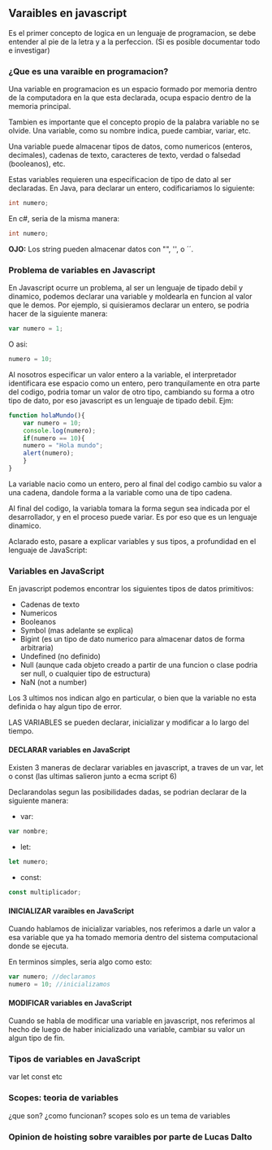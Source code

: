 ## Varaibles en javascript

Es el primer concepto de logica en un lenguaje de programacion, se debe entender al pie de la letra y a la perfeccion. (Si es posible documentar todo e investigar)

### ¿Que es una varaible en programacion?

Una variable en programacion es un espacio formado por memoria dentro de la computadora en la que esta declarada, ocupa espacio dentro de la memoria principal.

Tambien es importante que el concepto propio de la palabra variable no se olvide. Una variable, como su nombre indica, puede cambiar, variar, etc.

Una variable puede almacenar tipos de datos, como numericos (enteros, decimales), cadenas de texto, caracteres de texto, verdad o falsedad (booleanos), etc. 

Estas variables requieren una especificacion de tipo de dato al ser declaradas. En Java, para declarar un entero, codificariamos lo siguiente:

```java
int numero;
```

En c#, seria de la misma manera:

```cs
int numero;
```

**OJO:** Los string pueden almacenar datos con "", '', o ´´.

### Problema de variables en Javascript

En Javascript ocurre un problema, al ser un lenguaje de tipado debil y dinamico, podemos declarar una variable y moldearla en funcion al valor que le demos. Por ejemplo, si quisieramos declarar un entero, se podria hacer de la siguiente manera:

```js
var numero = 1;
```

O asi:

```js
numero = 10;
```

Al nosotros especificar un valor entero a la variable, el interpretador identificara ese espacio como un entero, pero tranquilamente en otra parte del codigo, podria tomar un valor de otro tipo, cambiando su forma a otro tipo de dato, por eso javascript es un lenguaje de tipado debil. Ejm:

```js
function holaMundo(){
    var numero = 10;
    console.log(numero);
    if(numero == 10){
    numero = "Hola mundo";
    alert(numero);
    }
}
```

La variable nacio como un entero, pero al final del codigo cambio su valor a una cadena, dandole forma a la variable como una de tipo cadena.

Al final del codigo, la variabla tomara la forma segun sea indicada por el desarrollador, y en el proceso puede variar. Es por eso que es un lenguaje dinamico.

Aclarado esto, pasare a explicar variables y sus tipos, a profundidad en el lenguaje de JavaScript:

### Variables en JavaScript

En javascript podemos encontrar los siguientes tipos de datos primitivos:

- Cadenas de texto 
- Numericos
- Booleanos
- Symbol (mas adelante se explica)
- Bigint (es un tipo de dato numerico para almacenar datos de forma arbitraria)
- Undefined (no definido)
- Null (aunque cada objeto creado a partir de una funcion o clase podria ser null, o cualquier tipo de estructura)
- NaN (not a number)

Los 3 ultimos nos indican algo en particular, o bien que la variable no esta definida o hay algun tipo de error. 

LAS VARIABLES se pueden declarar, inicializar y modificar a lo largo del tiempo.

#### DECLARAR variables en JavaScript

Existen 3 maneras de declarar variables en javascript, a traves de un var, let o const (las ultimas salieron junto a ecma script 6)

Declarandolas segun las posibilidades dadas, se podrian declarar de la siguiente manera:

- var:

```js
var nombre;
```

- let:

```js
let numero;
```

- const:

```js
const multiplicador;
```

#### INICIALIZAR varaibles en JavaScript

Cuando hablamos de inicializar variables, nos referimos a darle un valor a esa variable que ya ha tomado memoria dentro del sistema computacional donde se ejecuta.

En terminos simples, seria algo como esto:

```js
var numero; //declaramos
numero = 10; //inicializamos
```

#### MODIFICAR variables en JavaScript

Cuando se habla de modificar una variable en javascript, nos referimos al hecho de luego de haber inicializado una variable, cambiar su valor un algun tipo de fin.

### Tipos de variables en JavaScript

var
let
const
etc

### Scopes: teoria de variables

¿que son?
¿como funcionan?
scopes solo es un tema de variables

### Opinion de hoisting sobre varaibles por parte de Lucas Dalto

